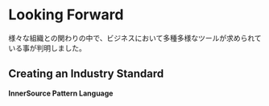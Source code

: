 # Looking Forward

<!-- During our journey, we have found a need for many tools. Some help facilitate discussion and some help with standardization and compliance; others help with measurement and reporting. Please join us at [InnerSourceCommons.org](http://innersourcecommons.org/tools) where we are working on the open source versions of these tools. -->

様々な組織との関わりの中で、ビジネスにおいて多種多様なツールが求められている事が判明しました。

<!-- One such tool is called Agora—for enterprise search. We are working toward an open system in which employees can easily add in diverse data sources. This will allow search across tools and domains. -->

<!-- We also are discussing maturity levels at the Commons. The first pass has been in regard to GitHub and GitLab metrics. But we would like to measure reuse and collaboration across data sources. However we can do this only if we first capture the data. -->

## Creating an Industry Standard

<!-- We have created an organization called InnerSource Commons. Currently, we have more than 50 members, most from enterprise-sized organizations. One of our primary goals at the moment is to create an industry standard. We are working on creating pattern languages from stories that our members create. -->

<!-- We are spreading information in several ways: -->

<!--
* We are working with O’Reilly Media to create books (like this one) and training materials to help teach other people and their companies about InnerSource.  
* We have classes based on ones we’ve given at conferences, now trimmed to fit in 30-minute segments.
* We have [training materials on the wiki](http://www.innersourcecommons.org/training). If you have any feedback or create any materials that you want to share, please contact us there or follow the link to our Slack chat channel.
-->
  
**InnerSource Pattern Language**

<!-- One very large-scale project under way at the Commons is creating a pattern language for finding solutions to problems. Leonardo da Vinci looked to nature for solutions to difficult problems. When _we_ encounter a difficult problem, we look to an open source collection of previously solved problems that have a pattern similar to ours. In the pattern project, we create simple patterns that contain five elements: -->

<!-- * A description of the problem
* The larger context around the problem
* The forces that must be considered in finding a solution
* A possible solution
* The new context that results from applying the solution -->
  
<!-- Thankfully, the many similar (and already documented!) [patterns](http://www.innersourcecommons.org/patterns) in the open source world are making quick work of this project. -->
